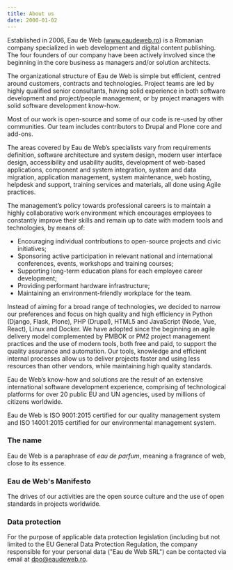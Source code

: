 ```yaml
---
title: About us
date: 2000-01-02
---
```


Established in 2006, Eau de Web (www.eaudeweb.ro) is a Romanian company specialized in web development and digital content publishing. The four founders of our company have been actively involved since the beginning in the core business as managers and/or solution architects.

The organizational structure of Eau de Web is simple but efficient, centred around customers, contracts and technologies. Project teams are led by highly qualified senior consultants, having solid experience in both software development and project/people management, or by project managers with solid software development know-how.

Most of our work is open-source and some of our code is re-used by other communities. Our team includes contributors to Drupal and Plone core and add-ons.

The areas covered by Eau de Web’s specialists vary from requirements definition, software architecture and system design, modern user interface design, accessibility and usability audits, development of web-based applications, component and system integration, system and data migration, application management, system maintenance, web hosting, helpdesk and support, training services and materials, all done using Agile practices.

The management’s policy towards professional careers is to maintain a highly collaborative work environment which encourages employees to constantly improve their skills and remain up to date with modern tools and technologies, by means of:
*	Encouraging individual contributions to open-source projects and civic initiatives;
*	Sponsoring active participation in relevant national and international conferences, events, workshops and training courses;
*	Supporting long-term education plans for each employee career development;
*	Providing performant hardware infrastructure;
*	Maintaining an environment-friendly workplace for the team.

Instead of aiming for a broad range of technologies, we decided to narrow our preferences and focus on high quality and high efficiency in Python (Django, Flask, Plone), PHP (Drupal), HTML5 and JavaScript (Node, Vue, React), Linux and Docker. We have adopted since the beginning an agile delivery model complemented by PMBOK or PM2 project management practices and the use of modern tools, both free and paid, to support the quality assurance and automation. Our tools, knowledge and efficient internal processes allow us to deliver projects faster and using less resources than other vendors, while maintaining high quality standards.

Eau de Web’s know-how and solutions are the result of an extensive international software development experience, comprising of technological platforms for over 20 public EU and UN agencies, used by millions of citizens worldwide.

Eau de Web is ISO 9001:2015 certified for our quality management system and ISO 14001:2015 certified for our environmental management system.

### The name ###

Eau de Web is a paraphrase of *eau de parfum*, meaning a fragrance of web, close to its essence.

### Eau de Web's Manifesto ###

The drives of our activities are the open source culture and the use of open standards in projects worldwide.

### Data protection ###

For the purpose of applicable data protection legislation (including but not limited to the EU General Data Protection Regulation, the company responsible for your personal data ("Eau de Web SRL") can be contacted via email at <dpo@eaudeweb.ro>.
